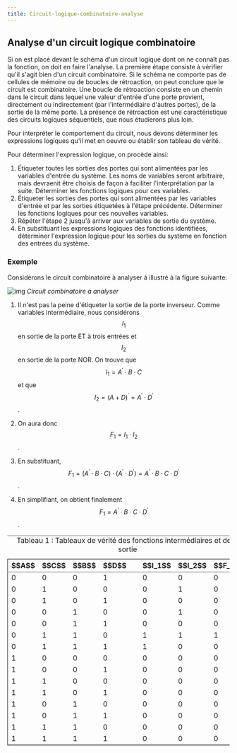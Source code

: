 ```yaml
---
title: Circuit-logique-combinatoire-analyse
---
```

## Analyse d'un circuit logique combinatoire

Si on est placé devant le schéma d'un circuit logique dont on ne
connaît pas la fonction, on doit en faire l'analyse. La première étape
consiste à vérifier qu'il s'agit bien d'un circuit combinatoire. Si le
schéma ne comporte pas de cellules de mémoire ou de boucles de
rétroaction, on peut conclure que le circuit est combinatoire. Une
boucle de rétroaction consiste en un chemin dans le circuit dans
lequel une valeur d'entrée d'une porte provient, directement ou
indirectement (par l'intermédiaire d'autres portes), de la sortie de
la même porte. La présence de rétroaction est une caractéristique des
circuits logiques séquentiels, que nous étudierons plus loin.

Pour interpréter le comportement du circuit, nous devons déterminer
les expressions logiques qu'il met en oeuvre ou établir son tableau de
vérité.

Pour déterminer l'expression logique, on procède ainsi:

1.  Étiqueter toutes les sorties des portes qui sont alimentées par
    les variables d'entrée du système. Les noms de variables seront
    arbitraire, mais devraenit être choisis de façon à faciliter
    l'interprétation par la suite. Déterminer les fonctions logiques
    pour ces variables.
2.  Étiqueter les sorties des portes qui sont alimentées par les
    variables d'entrée et par les sorties étiquetées à l'étape
    précédente. Déterminer les fonctions logiques pour ces nouvelles
    variables.
3.  Répéter l'étape 2 jusqu'à arriver aux variables de sortie du
    système.
4.  En substituant les expressions logiques des fonctions identifiées,
    déterminer l'expression logique pour les sorties du système en
    fonction des entrées du système.


### Exemple

Considérons le circuit combinatoire à analyser à illustré à la figure
suivante:

![img]({{site.baseurl}}/img/circuit_logique_inconnu.svg "Circuit combinatoire à analyser")
*Circuit combinatoire à analyser*

1.  Il n'est pas la peine d'étiqueter la sortie de la porte
    inverseur. Comme variables intermédiaire, nous considérons $$I_1$$
    en sortie de la porte ET à trois entrées et $$I_2$$ en sortie de la
    porte NOR. On trouve que $$ I_1 = A^\prime \cdot B \cdot C $$ et que
    $$ I_2 = (A + D)^\prime = A^\prime \cdot D^\prime $$.

2.  On aura donc $$ F_1 = I_1 \cdot I_2 $$.

3.  En substituant, $$ F_1 = ( A^\prime \cdot B \cdot C ) \cdot (
       A^\prime \cdot D^\prime) = A^\prime \cdot B \cdot C \cdot D^\prime
       $$.

4.  En simplifiant, on obtient finalement $$F_1 = A^\prime \cdot B
       \cdot C \cdot D^\prime $$.

<table id="orgfdd76b5" border="2" cellspacing="0" cellpadding="6" rules="groups" frame="hsides">
<caption class="t-above"><span class="table-number">Tableau 1 :</span> Tableaux de vérité des fonctions intermédiaires et de la sortie</caption>

<colgroup>
<col  class="org-right" />

<col  class="org-right" />

<col  class="org-right" />

<col  class="org-right" />

<col  class="org-left" />

<col  class="org-right" />

<col  class="org-right" />

<col  class="org-right" />
</colgroup>
<thead>
<tr>
<th scope="col" class="org-right">$$A$$</th>
<th scope="col" class="org-right">$$C$$</th>
<th scope="col" class="org-right">$$B$$</th>
<th scope="col" class="org-right">$$D$$</th>
<th scope="col" class="org-left">&#xa0;</th>
<th scope="col" class="org-right">$$I_1$$</th>
<th scope="col" class="org-right">$$I_2$$</th>
<th scope="col" class="org-right">$$F_1$$</th>
</tr>
</thead>

<tbody>
<tr>
<td class="org-right">0</td>
<td class="org-right">0</td>
<td class="org-right">0</td>
<td class="org-right">1</td>
<td class="org-left">&#xa0;</td>
<td class="org-right">0</td>
<td class="org-right">0</td>
<td class="org-right">0</td>
</tr>


<tr>
<td class="org-right">0</td>
<td class="org-right">1</td>
<td class="org-right">0</td>
<td class="org-right">0</td>
<td class="org-left">&#xa0;</td>
<td class="org-right">0</td>
<td class="org-right">1</td>
<td class="org-right">0</td>
</tr>


<tr>
<td class="org-right">0</td>
<td class="org-right">1</td>
<td class="org-right">0</td>
<td class="org-right">1</td>
<td class="org-left">&#xa0;</td>
<td class="org-right">0</td>
<td class="org-right">0</td>
<td class="org-right">0</td>
</tr>


<tr>
<td class="org-right">0</td>
<td class="org-right">0</td>
<td class="org-right">1</td>
<td class="org-right">0</td>
<td class="org-left">&#xa0;</td>
<td class="org-right">0</td>
<td class="org-right">1</td>
<td class="org-right">0</td>
</tr>


<tr>
<td class="org-right">0</td>
<td class="org-right">0</td>
<td class="org-right">1</td>
<td class="org-right">1</td>
<td class="org-left">&#xa0;</td>
<td class="org-right">0</td>
<td class="org-right">0</td>
<td class="org-right">0</td>
</tr>


<tr>
<td class="org-right">0</td>
<td class="org-right">1</td>
<td class="org-right">1</td>
<td class="org-right">0</td>
<td class="org-left">&#xa0;</td>
<td class="org-right">1</td>
<td class="org-right">1</td>
<td class="org-right">1</td>
</tr>


<tr>
<td class="org-right">0</td>
<td class="org-right">1</td>
<td class="org-right">1</td>
<td class="org-right">1</td>
<td class="org-left">&#xa0;</td>
<td class="org-right">1</td>
<td class="org-right">0</td>
<td class="org-right">0</td>
</tr>


<tr>
<td class="org-right">1</td>
<td class="org-right">0</td>
<td class="org-right">0</td>
<td class="org-right">0</td>
<td class="org-left">&#xa0;</td>
<td class="org-right">0</td>
<td class="org-right">0</td>
<td class="org-right">0</td>
</tr>


<tr>
<td class="org-right">1</td>
<td class="org-right">0</td>
<td class="org-right">0</td>
<td class="org-right">1</td>
<td class="org-left">&#xa0;</td>
<td class="org-right">0</td>
<td class="org-right">0</td>
<td class="org-right">0</td>
</tr>


<tr>
<td class="org-right">1</td>
<td class="org-right">1</td>
<td class="org-right">0</td>
<td class="org-right">0</td>
<td class="org-left">&#xa0;</td>
<td class="org-right">0</td>
<td class="org-right">0</td>
<td class="org-right">0</td>
</tr>


<tr>
<td class="org-right">1</td>
<td class="org-right">1</td>
<td class="org-right">0</td>
<td class="org-right">1</td>
<td class="org-left">&#xa0;</td>
<td class="org-right">0</td>
<td class="org-right">0</td>
<td class="org-right">0</td>
</tr>


<tr>
<td class="org-right">1</td>
<td class="org-right">0</td>
<td class="org-right">1</td>
<td class="org-right">0</td>
<td class="org-left">&#xa0;</td>
<td class="org-right">0</td>
<td class="org-right">0</td>
<td class="org-right">0</td>
</tr>


<tr>
<td class="org-right">1</td>
<td class="org-right">0</td>
<td class="org-right">1</td>
<td class="org-right">1</td>
<td class="org-left">&#xa0;</td>
<td class="org-right">0</td>
<td class="org-right">0</td>
<td class="org-right">0</td>
</tr>


<tr>
<td class="org-right">1</td>
<td class="org-right">1</td>
<td class="org-right">1</td>
<td class="org-right">0</td>
<td class="org-left">&#xa0;</td>
<td class="org-right">0</td>
<td class="org-right">0</td>
<td class="org-right">0</td>
</tr>


<tr>
<td class="org-right">1</td>
<td class="org-right">1</td>
<td class="org-right">1</td>
<td class="org-right">1</td>
<td class="org-left">&#xa0;</td>
<td class="org-right">0</td>
<td class="org-right">0</td>
<td class="org-right">0</td>
</tr>
</tbody>
</table>

